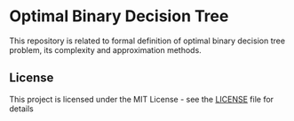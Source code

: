# Optimal Binary Decision Tree

This repository is related to formal definition of optimal binary decision tree problem, its complexity and approximation methods. 



## License

This project is licensed under the MIT License - see the [LICENSE](LICENSE) file for details

